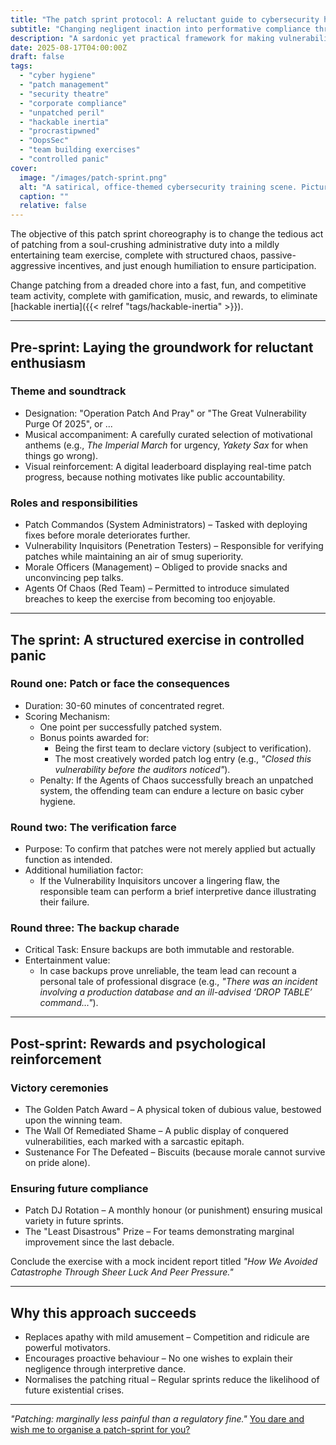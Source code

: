 ```yaml
---
title: "The patch sprint protocol: A reluctant guide to cybersecurity hygiene"
subtitle: "Changing negligent inaction into performative compliance through structured peer pressure"
description: "A sardonic yet practical framework for making vulnerability patching minimally unbearable through gamification, public shaming and biscuit-based incentives."
date: 2025-08-17T04:00:00Z
draft: false
tags:
  - "cyber hygiene"
  - "patch management"
  - "security theatre"
  - "corporate compliance"
  - "unpatched peril"
  - "hackable inertia"
  - "procrastipwned"
  - "OopsSec"
  - "team building exercises"
  - "controlled panic"
cover:
  image: "/images/patch-sprint.png"
  alt: "A satirical, office-themed cybersecurity training scene. Picture a group of IT professionals in a drab, fluorescent-lit office, dressed in mismatched uniforms, frantically applying digital patches to oversized, cartoonish computer systems. One technician is holding a giant, comically large patch labeled 'Patch or Perish,' while another is performing an exaggerated interpretive dance in front of a screen displaying a 'Vulnerability Detected' alert. A third is hastily scribbling patch logs with titles like 'Closed this vulnerability before the auditors noticed.' In the background, a leaderboard shows teams competing with humorous names like 'Patch Commandos' and 'Agents of Chaos.' The atmosphere is chaotic yet humorous, capturing the essence of a gamified, high-pressure patching sprint." 
  caption: ""
  relative: false
---
```


The objective of this patch sprint choreography is to change the tedious act of patching from a soul-crushing 
administrative duty into a mildly entertaining team exercise, complete with structured chaos, passive-aggressive 
incentives, and just enough humiliation to ensure participation.

Change patching from a dreaded chore into a fast, fun, and competitive team activity, complete with gamification, 
music, and rewards, to eliminate [hackable inertia]({{< relref "tags/hackable-inertia" >}}).

---

## Pre-sprint: Laying the groundwork for reluctant enthusiasm

### Theme and soundtrack

- Designation: "Operation Patch And Pray" or "The Great Vulnerability Purge Of 2025", or ... 
- Musical accompaniment: A carefully curated selection of motivational anthems (e.g., *The Imperial March* for urgency, *Yakety Sax* for when things go wrong).  
- Visual reinforcement: A digital leaderboard displaying real-time patch progress, because nothing motivates like public accountability.  

### Roles and responsibilities

- Patch Commandos (System Administrators) – Tasked with deploying fixes before morale deteriorates further.  
- Vulnerability Inquisitors (Penetration Testers) – Responsible for verifying patches while maintaining an air of smug superiority.  
- Morale Officers (Management) – Obliged to provide snacks and unconvincing pep talks.  
- Agents Of Chaos (Red Team) – Permitted to introduce simulated breaches to keep the exercise from becoming too enjoyable.  

---

## The sprint: A structured exercise in controlled panic

### Round one: Patch or face the consequences

- Duration: 30-60 minutes of concentrated regret.  
- Scoring Mechanism:  
  - One point per successfully patched system.  
  - Bonus points awarded for:  
    - Being the first team to declare victory (subject to verification).  
    - The most creatively worded patch log entry (e.g., *"Closed this vulnerability before the auditors noticed"*).  
  - Penalty: If the Agents of Chaos successfully breach an unpatched system, the offending team can endure a lecture on basic cyber hygiene.  

### Round two: The verification farce  

- Purpose: To confirm that patches were not merely applied but actually function as intended.  
- Additional humiliation factor:  
  - If the Vulnerability Inquisitors uncover a lingering flaw, the responsible team can perform a brief interpretive dance illustrating their failure.  

### Round three: The backup charade

- Critical Task: Ensure backups are both immutable and restorable.  
- Entertainment value:  
  - In case backups prove unreliable, the team lead can recount a personal tale of professional disgrace (e.g., *"There was an incident involving a production database and an ill-advised ‘DROP TABLE’ command…"*).  

---

## Post-sprint: Rewards and psychological reinforcement

### Victory ceremonies  

- The Golden Patch Award – A physical token of dubious value, bestowed upon the winning team.  
- The Wall Of Remediated Shame – A public display of conquered vulnerabilities, each marked with a sarcastic epitaph.  
- Sustenance For The Defeated – Biscuits (because morale cannot survive on pride alone).  

### Ensuring future compliance

- Patch DJ Rotation – A monthly honour (or punishment) ensuring musical variety in future sprints.  
- The "Least Disastrous" Prize – For teams demonstrating marginal improvement since the last debacle. 

Conclude the exercise with a mock incident report titled *"How We Avoided Catastrophe Through Sheer Luck And Peer Pressure."* 

---

## Why this approach succeeds

- Replaces apathy with mild amusement – Competition and ridicule are powerful motivators.  
- Encourages proactive behaviour – No one wishes to explain their negligence through interpretive dance.  
- Normalises the patching ritual – Regular sprints reduce the likelihood of future existential crises.  

---  

*"Patching: marginally less painful than a regulatory fine."* [You dare and wish me to organise a patch-sprint for you?](https://tymyrddin.dev/contact/)
